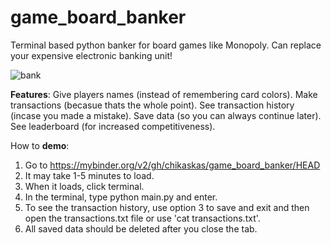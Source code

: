 # game_board_banker
Terminal based python banker for board games like Monopoly.
Can replace your expensive electronic banking unit!

 ![bank](https://github.com/user-attachments/assets/ec837c9a-f77c-4f2c-ac0f-c82da224a33e)

**Features**:
Give players names (instead of remembering card colors).
Make transactions (becasue thats the whole point).
See transaction history (incase you made a mistake).
Save data (so you can always continue later).
See leaderboard (for increased competitiveness).

How to **demo**:
1. Go to https://mybinder.org/v2/gh/chikaskas/game_board_banker/HEAD
2. It may take 1-5 minutes to load.
3. When it loads, click terminal.
4. In the terminal, type python main.py and enter.
5. To see the transaction history, use option 3 to save and exit and then open the transactions.txt file or use 'cat transactions.txt'.
6. All saved data should be deleted after you close the tab.
